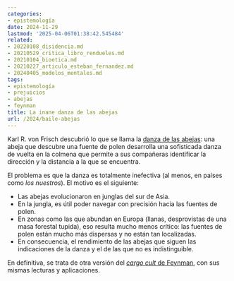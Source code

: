 ```yaml
---
categories:
- epistemología
date: 2024-11-29
lastmod: '2025-04-06T01:38:42.545484'
related:
- 20220108_disidencia.md
- 20210529_critica_libro_rendueles.md
- 20210104_bioetica.md
- 20210227_articulo_esteban_fernandez.md
- 20240405_modelos_mentales.md
tags:
- epistemología
- prejuicios
- abejas
- feynman
title: La inane danza de las abejas
url: /2024/baile-abejas
---
```


Karl R. von Frisch descubrió lo que se llama la
[danza de las abejas](https://es.wikipedia.org/wiki/Danza_de_la_abeja): una abeja que descubre una fuente de polen desarrolla una sofisticada danza de vuelta en la colmena que permite a sus compañeras identificar la dirección y la distancia a la que se encuentra.

El problema es que la danza es totalmente inefectiva (al menos, en países como _los nuestros_). El motivo es el siguiente:

- Las abejas evolucionaron en junglas del sur de Asia.
- En la jungla, es útil poder navegar con precisión hacia las fuentes de polen.
- En zonas como las que abundan en Europa (llanas, desprovistas de una masa forestal tupida), eso resulta mucho menos crítico: las fuentes de polen están mucho más dispersas y no están tan localizadas.
- En consecuencia, el rendimiento de las abejas que siguen las indicaciones de la danza y el de las que no es indistinguible.

En definitiva, se trata de otra versión del [_cargo cult_ de Feynman](https://en.wikipedia.org/wiki/Surely_You%27re_Joking,_Mr._Feynman!), con sus mismas lecturas y aplicaciones.